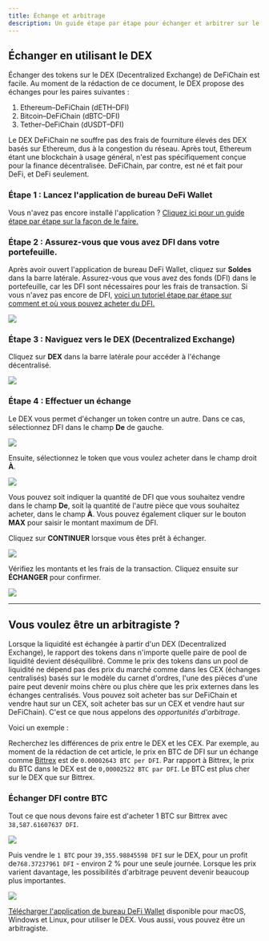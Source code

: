 ```yaml
---
title: Échange et arbitrage
description: Un guide étape par étape pour échanger et arbitrer sur le DEX
---
```


## Échanger en utilisant le DEX

Échanger des tokens sur le DEX (Decentralized Exchange) de DeFiChain est facile. Au moment de la rédaction de ce document, le DEX propose des échanges pour les paires suivantes :

1. Ethereum–DeFiChain (dETH–DFI)
2. Bitcoin–DeFiChain (dBTC–DFI)
3. Tether–DeFiChain (dUSDT–DFI)

Le DEX DeFiChain ne souffre pas des frais de fourniture élevés des DEX basés sur Ethereum, dus à la congestion du réseau. Après tout, Ethereum étant une blockchain à usage général, n'est pas spécifiquement conçue pour la finance décentralisée. DeFiChain, par contre, est né et fait pour DeFi, et DeFi seulement.

### Étape 1 : Lancez l'application de bureau DeFi Wallet

Vous n'avez pas encore installé l'application ? [Cliquez ici pour un guide étape par étape sur la façon de le faire.](https://defichain.com/learn/defi-app-how-to/?utm_source=defichain&utm_medium=dex-guide&utm_campaign=dex-launch)

### Étape 2 : Assurez-vous que vous avez DFI dans votre portefeuille.

Après avoir ouvert l'application de bureau DeFi Wallet, cliquez sur **Soldes** dans la barre latérale. Assurez-vous que vous avez des fonds (DFI) dans le portefeuille, car les DFI sont nécessaires pour les frais de transaction. Si vous n'avez pas encore de DFI, [voici un tutoriel étape par étape sur comment et où vous pouvez acheter du DFI.](https://defichain.ghost.io/where-and-how-to-buy-dfi-defichain/)

![](/img/guides/installing-defi-app/wallets-choose.png)

### Étape 3 : Naviguez vers le DEX (Decentralized Exchange)

Cliquez sur **DEX** dans la barre latérale pour accéder à l'échange décentralisé.

![](/img/guides/obtaining-tokens/go-to-dex.png)

### Étape 4 : Effectuer un échange

Le DEX vous permet d'échanger un token contre un autre. Dans ce cas, sélectionnez DFI dans le champ **De** de gauche.

![](/img/guides/obtaining-tokens/dex-from.png)

Ensuite, sélectionnez le token que vous voulez acheter dans le champ droit **À**.

![](/img/guides/obtaining-tokens/dex-to.png)

Vous pouvez soit indiquer la quantité de DFI que vous souhaitez vendre dans le champ **De**, soit la quantité de l'autre pièce que vous souhaitez acheter, dans le champ **À**. Vous pouvez également cliquer sur le bouton **MAX** pour saisir le montant maximum de DFI.

Cliquez sur **CONTINUER** lorsque vous êtes prêt à échanger.

![](/img/guides/obtaining-tokens/ready-to-swap.png)

Vérifiez les montants et les frais de la transaction. Cliquez ensuite sur **ÉCHANGER** pour confirmer.

![](/img/guides/obtaining-tokens/dex-verify.png)

---

## Vous voulez être un arbitragiste ?

Lorsque la liquidité est échangée à partir d'un DEX (Decentralized Exchange), le rapport des tokens dans n'importe quelle paire de pool de liquidité devient déséquilibré. Comme le prix des tokens dans un pool de liquidité ne dépend pas des prix du marché comme dans les CEX (échanges centralisés) basés sur le modèle du carnet d'ordres, l'une des pièces d'une paire peut devenir moins chère ou plus chère que les prix externes dans les échanges centralisés. Vous pouvez soit acheter bas sur DeFiChain et vendre haut sur un CEX, soit acheter bas sur un CEX et vendre haut sur DeFiChain). C'est ce que nous appelons des _opportunités d'arbitrage_.

Voici un exemple :

Recherchez les différences de prix entre le DEX et les CEX. Par exemple, au moment de la rédaction de cet article, le prix en BTC de DFI sur un échange comme [Bittrex](https://global.bittrex.com/Market/Index?MarketName=BTC-DFI) est de `0.00002643 BTC per DFI`. Par rapport à Bittrex, le prix du BTC dans le DEX est de `0,00002522 BTC par DFI`. Le BTC est plus cher sur le DEX que sur Bittrex.

### Échanger DFI contre BTC

Tout ce que nous devons faire est d'acheter 1 BTC sur Bittrex avec `38,587.61607637 DFI`.

![](/img/guides/arbitrage/arbitrage-cex.png)

Puis vendre le `1 BTC` pour `39,355.98845598 DFI` sur le DEX, pour un profit de`768.37237961 DFI` - environ 2 % pour une seule journée. Lorsque les prix varient davantage, les possibilités d'arbitrage peuvent devenir beaucoup plus importantes.

![](/img/guides/arbitrage/arbitrage1.png)

[Télécharger l'application de bureau DeFi Wallet](/downloads) disponible pour macOS, Windows et Linux, pour utiliser le DEX. Vous aussi, vous pouvez être un arbitragiste.

